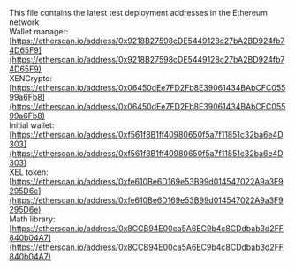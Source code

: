 This file contains the latest test deployment addresses in the Ethereum network<br/>Wallet manager: [https://etherscan.io/address/0x9218B27598cDE5449128c27bA2BD924fb74D65F9](https://etherscan.io/address/0x9218B27598cDE5449128c27bA2BD924fb74D65F9)<br/>XENCrypto: [https://etherscan.io/address/0x06450dEe7FD2Fb8E39061434BAbCFC05599a6Fb8](https://etherscan.io/address/0x06450dEe7FD2Fb8E39061434BAbCFC05599a6Fb8)<br/>Initial wallet: [https://etherscan.io/address/0xf561f8B1ff40980650f5a7f11851c32ba6e4D303](https://etherscan.io/address/0xf561f8B1ff40980650f5a7f11851c32ba6e4D303)<br/>XEL token: [https://etherscan.io/address/0xfe610Be6D169e53B99d014547022A9a3F9295D6e](https://etherscan.io/address/0xfe610Be6D169e53B99d014547022A9a3F9295D6e)<br/>Math library: [https://etherscan.io/address/0x8CCB94E00ca5A6EC9b4c8CDdbab3d2FF840b04A7](https://etherscan.io/address/0x8CCB94E00ca5A6EC9b4c8CDdbab3d2FF840b04A7)<br/>